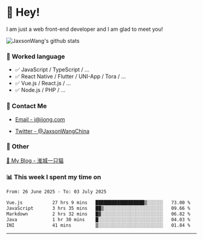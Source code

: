 # 👋 Hey!

I am just a web front-end developer and I am glad to meet you!

![JaxsonWang's github stats](https://github-readme-stats.vercel.app/api?username=JaxsonWang&&show_icons=true&&title_color=1abc9c&&icon_color=1abc9c)


### 📝 Worked language

- ✅ JavaScript / TypeScript / ...
- ✅ React Native / Flutter / UNI-App / Tora / ...
- ✅ Vue.js / React.js / ...
- ✅ Node.js / PHP / ...

### 📮 Contact Me

- [Email - i@iiong.com](mailto:i@iiong.com)

- [Twitter - @JaxsonWangChina](https://twitter.com/JaxsonWangChina)

### 🤪 Other

[📌 My Blog - 淮城一只猫](https://iiong.com)

### 📊 This week I spent my time on

<!--START_SECTION:waka-->

```txt
From: 26 June 2025 - To: 03 July 2025

Vue.js           27 hrs 9 mins   ██████████████████▒░░░░░░   73.00 %
JavaScript       3 hrs 35 mins   ██▒░░░░░░░░░░░░░░░░░░░░░░   09.66 %
Markdown         2 hrs 32 mins   █▓░░░░░░░░░░░░░░░░░░░░░░░   06.82 %
Java             1 hr 30 mins    █░░░░░░░░░░░░░░░░░░░░░░░░   04.03 %
INI              41 mins         ▒░░░░░░░░░░░░░░░░░░░░░░░░   01.84 %
```

<!--END_SECTION:waka-->

---
